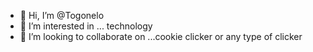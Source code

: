 - 👋 Hi, I’m @Togonelo
- 👀 I’m interested in ... technology
- 💞️ I’m looking to collaborate on ...cookie clicker or any type of clicker


<!---
Togonelo/Togonelo is a ✨ special ✨ repository because its `README.md` (this file) appears on your GitHub profile.
You can click the Preview link to take a look at your changes.
--->
